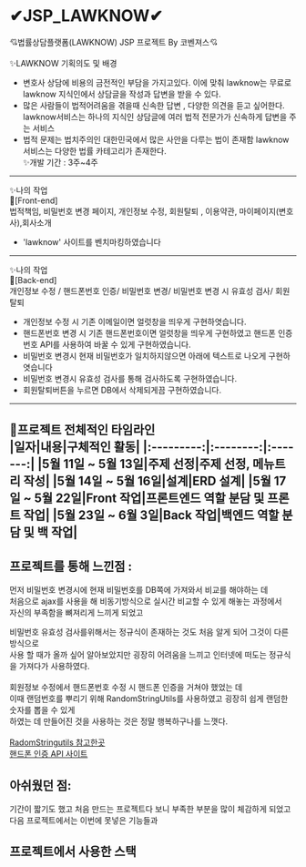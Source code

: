 # ✔JSP_LAWKNOW✔
💘법률상담플랫폼(LAWKNOW) JSP 프로젝트 By 코벤져스💘
<br><br>
✨LAWKNOW 기획의도 및 배경
- 변호사 상담에 비용의 금전적인 부담을 가지고있다. 이에 맞춰 lawknow는 무료로 lawknow 지식인에서 상담글을 작성과 답변을 받을 수 있다.<br>
- 많은 사람들이 법적어려움을 겪을때 신속한 답변 , 다양한 의견을 듣고 싶어한다.<br>
lawknow서비스는 하나의 지식인 상담글에 여러 법적 전문가가 신속하게 답변을 주는 서비스<br> 
- 법적 문제는 법치주의인 대한민국에서 많은 사안을 다루는 법이 존재함 lawknow 서비스는 다양한 법률 카테고리가 존재한다.<br>
✨개발 기간 : 3주~4주 <br>

----------------------------------------------------------------------------------------------------------------------
✨나의 작업<br>
🎈[Front-end]<br>
법적책임, 비밀번호 변경 페이지, 개인정보 수정, 회원탈퇴 , 이용약관, 마이페이지(변호사),회사소개<br>
- 'lawknow' 사이트를 벤치마킹하였습니다
----------------------------------------------------------------------------------------------------------------------
✨나의 작업<br>
🎈[Back-end]  <br>
개인정보 수정 /  핸드폰번호 인증/ 비밀번호 변경/ 비밀번호 변경 시 유효성 검사/ 회원탈퇴 <br>
- 개인정보 수정 시 기존 이메일이면 얼럿창을 띄우게 구현하엿습니다.<br>
- 핸드폰번호 변경 시 기존 핸드폰번호이면 얼럿창을 띄우게 구현하였고 핸드폰 인증번호 API를 사용하여 바꿀 수 있게 구현하였습니다.<br>
- 비밀번호 변경시 현재 비밀번호가 일치하지않으면 아래에 텍스트로 나오게 구현하엿습니다<br>
- 비밀번호 변경시 유효성 검사를 통해 검사하도록 구현하였습니다.<br>
- 회원탈퇴버튼을 누르면 DB에서 삭제되게끔 구현하였습니다.<br>
----------------------------------------------------------------------------------------------------------------------
🎈프로젝트 전체적인 타임라인 <br>
|일자|내용|구체적인 활동|
|:---------:|:--------:|:-------:|
|5월 11일 ~ 5월 13일|주제 선정|주제 선정, 메뉴트리 작성|
|5월 14일 ~ 5월 16일|설계|ERD 설계|
|5월 17일 ~ 5월 22일|Front 작업|프론트엔드 역할 분담 및 프론트 작업|
|5월 23일 ~ 6월 3일|Back 작업|백엔드 역할 분담 및 백 작업|
-------------------------------------------------------------------------------------------------------------------------------------------------------------
## 프로젝트를 통해 느낀점 :
먼저 비밀번호 변경시에 현재 비밀번호를 DB쪽에 가져와서 비교를 해야하는 데 <br>
처음으로 ajax를 사용을 해 비동기방식으로 실시간 비교할 수 있게 해놓는 과정에서<br>
자신의 부족함을 뼈져리게 느끼게 되었고 <br>

비밀번호 유효성 검사를위해서는 정규식이 존재하는 것도 처음 알게 되어 그것이 다른 방식으로 <br>
사용 할 때가 올까 싶어 알아보았지만 굉장히 어려움을 느끼고 인터넷에 떠도는 정규식을 가져다가 사용하였다.<br>
<br>
회원정보 수정에서 핸드폰번호 수정 시 핸드폰 인증을 거쳐야 했었는 데<br>
이때 랜덤번호를 뿌리기 위해 RandomStringUtils를 사용하였고 굉장히 쉽게 랜덤한 숫자를 뽑을 수 있게<br>
하였는 데 만들어진 것을 사용하는 것은 정말 행복하구나를 느꼇다.<br>
<br>
<a href ="https://hahaha2016.tistory.com/3">
  RadomStringutils 참고한곳
</a>
<br>
<a href ="https://developer.coolsms.co.kr/developer">
  핸드폰 인증 API 사이트
</a>
## 아쉬웠던 점:
기간이 짧기도 했고 처음 만드는 프로젝트다 보니 부족한 부분을 많이 체감하게 되었고
다음 프로젝트에서는 이번에 못넣은 기능들과 

## 프로젝트에서 사용한 스택

